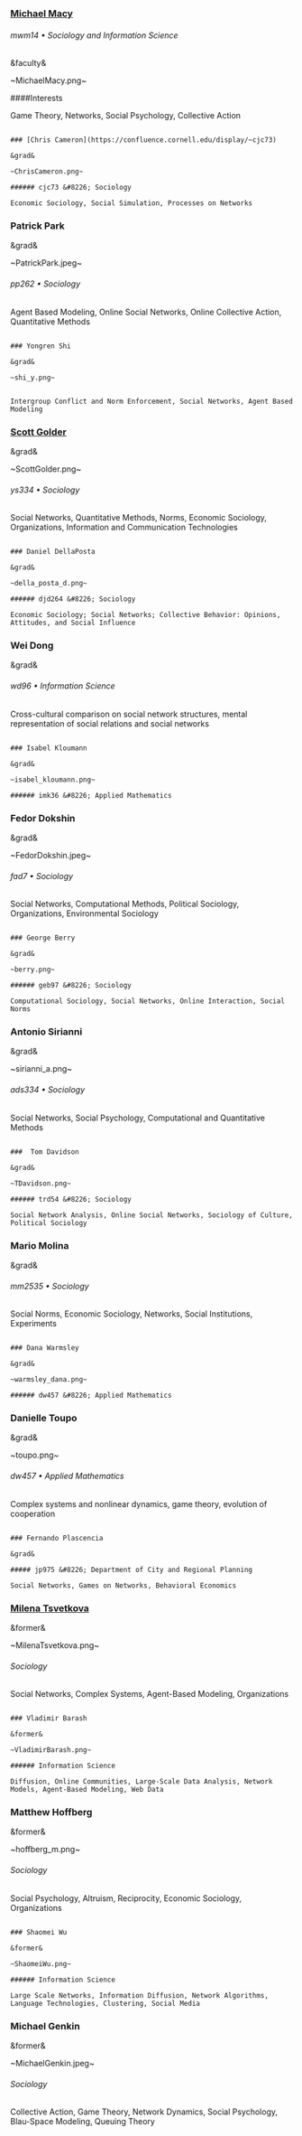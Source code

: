 ### [Michael Macy](http://hsd.soc.cornell.edu/mwm/)

###### mwm14 &#8226; Sociology and Information Science

&faculty&

~MichaelMacy.png~

####Interests

Game Theory, Networks, Social Psychology, Collective Action

~~~

### [Chris Cameron](https://confluence.cornell.edu/display/~cjc73) 

&grad&

~ChrisCameron.png~

###### cjc73 &#8226; Sociology

Economic Sociology, Social Simulation, Processes on Networks

~~~

### Patrick Park

&grad&

~PatrickPark.jpeg~

###### pp262 &#8226; Sociology

Agent Based Modeling, Online Social Networks, Online Collective Action, Quantitative Methods

~~~

### Yongren Shi

&grad&

~shi_y.png~


Intergroup Conflict and Norm Enforcement, Social Networks, Agent Based Modeling

~~~

### [Scott Golder](http://www.redlog.net)

&grad&

~ScottGolder.png~

###### ys334 &#8226; Sociology

Social Networks, Quantitative Methods, Norms, Economic Sociology, Organizations, Information and Communication Technologies

~~~

### Daniel DellaPosta

&grad&

~della_posta_d.png~

###### djd264 &#8226; Sociology
 
Economic Sociology; Social Networks; Collective Behavior: Opinions, Attitudes, and Social Influence

~~~

### Wei Dong

&grad&

###### wd96 &#8226; Information Science

Cross-cultural comparison on social network structures, mental representation of social relations and social networks

~~~

### Isabel Kloumann

&grad&

~isabel_kloumann.png~

###### imk36 &#8226; Applied Mathematics

~~~

### Fedor Dokshin

&grad&

~FedorDokshin.jpeg~

###### fad7 &#8226; Sociology

Social Networks, Computational Methods, Political Sociology, Organizations, Environmental Sociology

~~~

### George Berry

&grad&

~berry.png~

###### geb97 &#8226; Sociology

Computational Sociology, Social Networks, Online Interaction, Social Norms

~~~

### Antonio Sirianni

&grad&

~sirianni_a.png~

###### ads334 &#8226; Sociology

Social Networks, Social Psychology, Computational and Quantitative Methods

~~~

###  Tom Davidson

&grad&

~TDavidson.png~

###### trd54 &#8226; Sociology

Social Network Analysis, Online Social Networks, Sociology of Culture, Political Sociology

~~~

### Mario Molina

&grad&

###### mm2535 &#8226; Sociology

Social Norms, Economic Sociology, Networks, Social Institutions, Experiments

~~~

### Dana Warmsley

&grad&

~warmsley_dana.png~

###### dw457 &#8226; Applied Mathematics

~~~

### Danielle Toupo

&grad&

~toupo.png~

###### dw457 &#8226; Applied Mathematics

Complex systems and nonlinear dynamics, game theory, evolution of cooperation

~~~

### Fernando Plascencia

&grad&

##### jp975 &#8226; Department of City and Regional Planning

Social Networks, Games on Networks, Behavioral Economics

~~~

### [Milena Tsvetkova](https://sites.google.com/site/milenavenelinova/)

&former&

~MilenaTsvetkova.png~

###### Sociology

Social Networks, Complex Systems, Agent-Based Modeling, Organizations

~~~

### Vladimir Barash

&former&

~VladimirBarash.png~

###### Information Science

Diffusion, Online Communities, Large-Scale Data Analysis, Network Models, Agent-Based Modeling, Web Data

~~~
### Matthew Hoffberg

&former&

~hoffberg_m.png~

###### Sociology

Social Psychology, Altruism, Reciprocity, Economic Sociology, Organizations

~~~

### Shaomei Wu 

&former&

~ShaomeiWu.png~

###### Information Science

Large Scale Networks, Information Diffusion, Network Algorithms, Language Technologies, Clustering, Social Media

~~~

### Michael Genkin

&former&

~MichaelGenkin.jpeg~

###### Sociology

Collective Action, Game Theory, Network Dynamics, Social Psychology, Blau-Space Modeling, Queuing Theory

~~~



